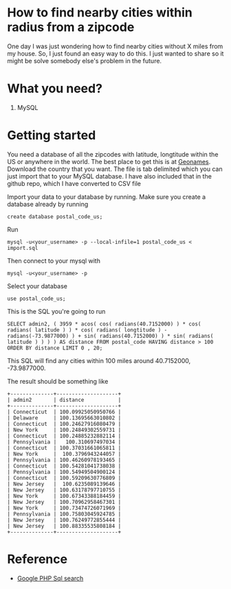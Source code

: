 # How to find nearby cities within radius from a zipcode

One day I was just wondering how to find nearby cities without X miles from my house. So, I just found an easy way to do this. I just wanted to share so it might be solve somebody else's problem in the future. 

# What you need?
1. MySQL

# Getting started
You need a database of all the zipcodes with latitude, longtitude within the US or anywhere in the world. The best place to get this is at [Geonames](http://download.geonames.org/export/zip/). Download the country that you want. The file is tab delimited which you can just import that to your MySQL database. I have also included that in the github repo, which I have converted to CSV file 

Import your data to your database by running. Make sure you create a database already by running
``` 
create database postal_code_us;
```

Run 
```
mysql -u<your_username> -p --local-infile=1 postal_code_us < import.sql
```

Then connect to your mysql with
```
mysql -u<your_username> -p
```

Select your database
```
use postal_code_us;
```

This is the SQL you're going to run
```
SELECT admin2, ( 3959 * acos( cos( radians(40.7152000) ) * cos( radians( latitude ) ) * cos( radians( longtitude ) - radians(-73.9877000) ) + sin( radians(40.7152000) ) * sin( radians( latitude ) ) ) ) AS distance FROM postal_code HAVING distance > 100 ORDER BY distance LIMIT 0 , 20;

```

This SQL will find any cities within 100 miles around 40.7152000, -73.9877000.

The result should be something like

```
+--------------+--------------------+
| admin2       | distance           |
+--------------+--------------------+
| Connecticut  | 100.09925050950766 |
| Delaware     | 100.13695663010802 |
| Connecticut  | 100.24627916080479 |
| New York     | 100.24849302559731 |
| Connecticut  | 100.24885232882114 |
| Pennsylvania |   100.310697497034 |
| Connecticut  | 100.37031661065811 |
| New York     |  100.3796943244057 |
| Pennsylvania | 100.46260978193465 |
| Connecticut  | 100.54281041738038 |
| Pennsylvania | 100.54949504900124 |
| Connecticut  | 100.59209630776809 |
| New Jersey   |  100.6235089139646 |
| New Jersey   | 100.63178797710755 |
| New York     | 100.67343388184459 |
| New Jersey   | 100.70962958467301 |
| New York     | 100.73474726071969 |
| Pennsylvania | 100.75803045924785 |
| New Jersey   | 100.76249772855444 |
| New Jersey   | 100.88335535808184 |
+--------------+--------------------+
```

# Reference
- [Google PHP Sql search](https://developers.google.com/maps/articles/phpsqlsearch_v3)
